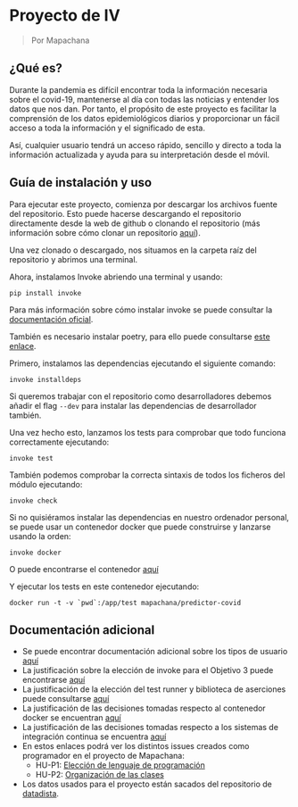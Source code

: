 # Proyecto de IV

> Por Mapachana 

## ¿Qué es?

Durante la pandemia es difícil encontrar toda la información necesaria sobre el covid-19, mantenerse al día con todas las noticias y entender los datos que nos dan. Por tanto, el propósito de este proyecto es facilitar la comprensión de los datos epidemiológicos diarios y proporcionar un fácil acceso a toda la información y el significado de esta.

Así, cualquier usuario tendrá un acceso rápido, sencillo y directo a toda la información actualizada y ayuda para su interpretación desde el móvil.

## Guía de instalación y uso

Para ejecutar este proyecto, comienza por descargar los archivos fuente del repositorio. Esto puede hacerse descargando el repositorio directamente desde la web de github o clonando el repositorio (más información sobre cómo clonar un repositorio [aquí](https://docs.github.com/es/repositories/creating-and-managing-repositories/cloning-a-repository)).

Una vez clonado o descargado, nos situamos en la carpeta raíz del repositorio y abrimos una terminal.

Ahora, instalamos Invoke abriendo una terminal y usando:

```shell
pip install invoke
```

Para más información sobre cómo instalar invoke se puede consultar la [documentación oficial](https://www.pyinvoke.org/installing.html).

También es necesario instalar poetry, para ello puede consultarse [este enlace](https://python-poetry.org/docs/).

Primero, instalamos las dependencias ejecutando el siguiente comando:

```shell
invoke installdeps
```

Si queremos trabajar con el repositorio como desarrolladores debemos añadir el flag `--dev` para instalar las dependencias de desarrollador también.

Una vez hecho esto, lanzamos los tests para comprobar que todo funciona correctamente ejecutando:

```shell
invoke test
```

También podemos comprobar la correcta sintaxis de todos los ficheros del módulo ejecutando:

```shell
invoke check
```

Si no quisiéramos instalar las dependencias en nuestro ordenador personal, se puede usar un contenedor docker que puede construirse y lanzarse usando la orden:

```shell
invoke docker
```

O puede encontrarse el contenedor [aquí](https://hub.docker.com/u/mapachana)

Y ejecutar los tests en este contenedor ejecutando:

```shell
docker run -t -v `pwd`:/app/test mapachana/predictor-covid
```


## Documentación adicional

- Se puede encontrar documentación adicional sobre los tipos de usuario [aquí](https://github.com/Mapachana/Proyecto-IV/blob/Objetivo-1/docs/objetivo1.md)
- La justificación sobre la elección de invoke para el Objetivo 3 puede encontrarse [aquí](https://github.com/Mapachana/Proyecto-IV/blob/Objetivo-3/docs/objetivo3.md)
- La justificación de la elección del test runner y biblioteca de aserciones puede consultarse [aquí](https://github.com/Mapachana/Predictor-COVID/blob/Objetivo-4/docs/objetivo4.md)
- La justificación de las decisiones tomadas respecto al contenedor docker se encuentran [aquí](https://github.com/Mapachana/Predictor-COVID/blob/Objetivo-5/docs/objetivo5.md)
- La justificación de las decisiones tomadas respecto a los sistemas de integración continua se encuentra [aquí](https://github.com/Mapachana/Predictor-COVID/blob/circle-ci-project-setup/docs/objetivo6.md)
- En estos enlaces podrá ver los distintos issues creados como programador en el proyecto de Mapachana:
    - HU-P1: [Elección de lenguaje de programación](https://github.com/Mapachana/Proyecto-IV/issues/6)
    - HU-P2: [Organización de las clases](https://github.com/Mapachana/Proyecto-IV/issues/7)
- Los datos usados para el proyecto están sacados del repositorio de [datadista](https://github.com/datadista/datasets).